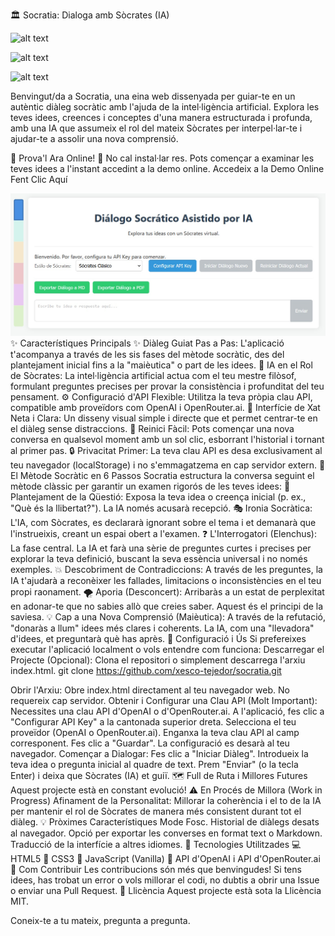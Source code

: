 

🏛️ Socratia: Dialoga amb Sòcrates (IA)

![alt text](https://img.shields.io/badge/Llic%C3%A8ncia-MIT-green.svg)
 
![alt text](https://img.shields.io/badge/Estat-En%20Desenvolupament-blue.svg)
 
![alt text](https://img.shields.io/badge/Versi%C3%B3-1.0-yellow.svg)

Benvingut/da a Socratia, una eina web dissenyada per guiar-te en un autèntic diàleg socràtic amb l'ajuda de la intel·ligència artificial. Explora les teves idees, creences i conceptes d'una manera estructurada i profunda, amb una IA que assumeix el rol del mateix Sòcrates per interpel·lar-te i ajudar-te a assolir una nova comprensió.

🚀 Prova'l Ara Online! 🚀
No cal instal·lar res. Pots començar a examinar les teves idees a l'instant accedint a la demo online.
Accedeix a la Demo Online Fent Clic Aquí

![socratia](/assets/socratia.jpg)
✨ Característiques Principals
✨ Diàleg Guiat Pas a Pas: L'aplicació t'acompanya a través de les sis fases del mètode socràtic, des del plantejament inicial fins a la "maièutica" o part de les idees.
🤖 IA en el Rol de Sòcrates: La intel·ligència artificial actua com el teu mestre filòsof, formulant preguntes precises per provar la consistència i profunditat del teu pensament.
⚙️ Configuració d'API Flexible: Utilitza la teva pròpia clau API, compatible amb proveïdors com OpenAI i OpenRouter.ai.
💬 Interfície de Xat Neta i Clara: Un disseny visual simple i directe que et permet centrar-te en el diàleg sense distraccions.
🔄 Reinici Fàcil: Pots començar una nova conversa en qualsevol moment amb un sol clic, esborrant l'historial i tornant al primer pas.
🔒 Privacitat Primer: La teva clau API es desa exclusivament al teu navegador (localStorage) i no s'emmagatzema en cap servidor extern.
🧠 El Mètode Socràtic en 6 Passos
Socratia estructura la conversa seguint el mètode clàssic per garantir un examen rigorós de les teves idees:
🤔 Plantejament de la Qüestió: Exposa la teva idea o creença inicial (p. ex., "Què és la llibertat?"). La IA només acusarà recepció.
🎭 Ironia Socràtica: L'IA, com Sòcrates, es declararà ignorant sobre el tema i et demanarà que l'instrueixis, creant un espai obert a l'examen.
❓ L'Interrogatori (Elenchus): La fase central. La IA et farà una sèrie de preguntes curtes i precises per explorar la teva definició, buscant la seva essència universal i no només exemples.
💥 Descobriment de Contradiccions: A través de les preguntes, la IA t'ajudarà a reconèixer les fallades, limitacions o inconsistències en el teu propi raonament.
🌪️ Aporia (Desconcert): Arribaràs a un estat de perplexitat en adonar-te que no sabies allò que creies saber. Aquest és el principi de la saviesa.
💡 Cap a una Nova Comprensió (Maièutica): A través de la refutació, "donaràs a llum" idees més clares i coherents. La IA, com una "llevadora" d'idees, et preguntarà què has après.
🔧 Configuració i Ús
Si prefereixes executar l'aplicació localment o vols entendre com funciona:
Descarregar el Projecte (Opcional):
Clona el repositori o simplement descarrega l'arxiu index.html.
      git clone https://github.com/xesco-tejedor/socratia.git
    

Obrir l'Arxiu:
Obre index.html directament al teu navegador web. No requereix cap servidor.
Obtenir i Configurar una Clau API (Molt Important):
Necessites una clau API d'OpenAI o d'OpenRouter.ai.
A l'aplicació, fes clic a "Configurar API Key" a la cantonada superior dreta.
Selecciona el teu proveïdor (OpenAI o OpenRouter.ai).
Enganxa la teva clau API al camp corresponent.
Fes clic a "Guardar". La configuració es desarà al teu navegador.
Començar a Dialogar:
Fes clic a "Iniciar Diàleg".
Introdueix la teva idea o pregunta inicial al quadre de text.
Prem "Enviar" (o la tecla Enter) i deixa que Sòcrates (IA) et guiï.
🗺️ Full de Ruta i Millores Futures
Aquest projecte està en constant evolució!
⚠️ En Procés de Millora (Work in Progress)
Afinament de la Personalitat: Millorar la coherència i el to de la IA per mantenir el rol de Sòcrates de manera més consistent durant tot el diàleg.
💡 Pròximes Característiques
Mode Fosc.
Historial de diàlegs desats al navegador.
Opció per exportar les converses en format text o Markdown.
Traducció de la interfície a altres idiomes.
🚀 Tecnologies Utilitzades
💻 HTML5
🎨 CSS3
🤖 JavaScript (Vanilla)
🧠 API d'OpenAI i API d'OpenRouter.ai
🙌 Com Contribuir
Les contribucions són més que benvingudes! Si tens idees, has trobat un error o vols millorar el codi, no dubtis a obrir una Issue o enviar una Pull Request.
📄 Llicència
Aquest projecte està sota la Llicència MIT.

Coneix-te a tu mateix, pregunta a pregunta.
